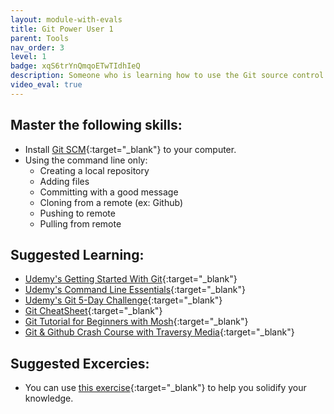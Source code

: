 ```yaml
---
layout: module-with-evals
title: Git Power User 1
parent: Tools
nav_order: 3
level: 1
badge: xqS6trYnQmqoETwTIdhIeQ
description: Someone who is learning how to use the Git source control system.
video_eval: true
---
```

## Master the following skills:

- Install [Git SCM](https://git-scm.com/downloads){:target="\_blank"} to your computer.
- Using the command line only:
  - Creating a local repository
  - Adding files
  - Committing with a good message
  - Cloning from a remote (ex: Github)
  - Pushing to remote
  - Pulling from remote
  
## Suggested Learning:

- [Udemy's Getting Started With Git](https://www.udemy.com/course/git-started-with-github/?LSNPUBID=JVFxdTr9V80&ranEAID=JVFxdTr9V80&ranMID=39197&ranSiteID=JVFxdTr9V80-LcWa2fBnTmPI5KyCoiS5ug){:target="\_blank"}
- [Udemy's Command Line Essentials](https://www.udemy.com/course/git-bash/?LSNPUBID=JVFxdTr9V80&ranEAID=JVFxdTr9V80&ranMID=39197&ranSiteID=JVFxdTr9V80-uvcZ4.yYfUqcznE3sExmVg){:target="\_blank"}
- [Udemy's Git 5-Day Challenge](https://www.udemy.com/course/the-ultimate-git-5-day-challenge/?LSNPUBID=JVFxdTr9V80&ranEAID=JVFxdTr9V80&ranMID=39197&ranSiteID=JVFxdTr9V80-C4A7acx79m1Ej_KjcGpvag){:target="\_blank"}
- [Git CheatSheet](https://dev.to/vishnuchilamakuru/git-cheatsheet-1oaj){:target="\_blank"}
- [Git Tutorial for Beginners with Mosh](https://youtu.be/8JJ101D3knE){:target="\_blank"}
- [Git & Github Crash Course with Traversy Media](https://youtu.be/SWYqp7iY_Tc){:target="\_blank"}

## Suggested Excercies:

- You can use [this exercise](https://docs.google.com/document/d/e/2PACX-1vTpNTIFCd1VkJzLToPQXOiauSRCtqM-QT8EO5lOgdfFh2Y6kzgD4jwOsxRZpysBpe_1ZFTDpYe1Hi1D/pub){:target="\_blank"} to help you solidify your knowledge.